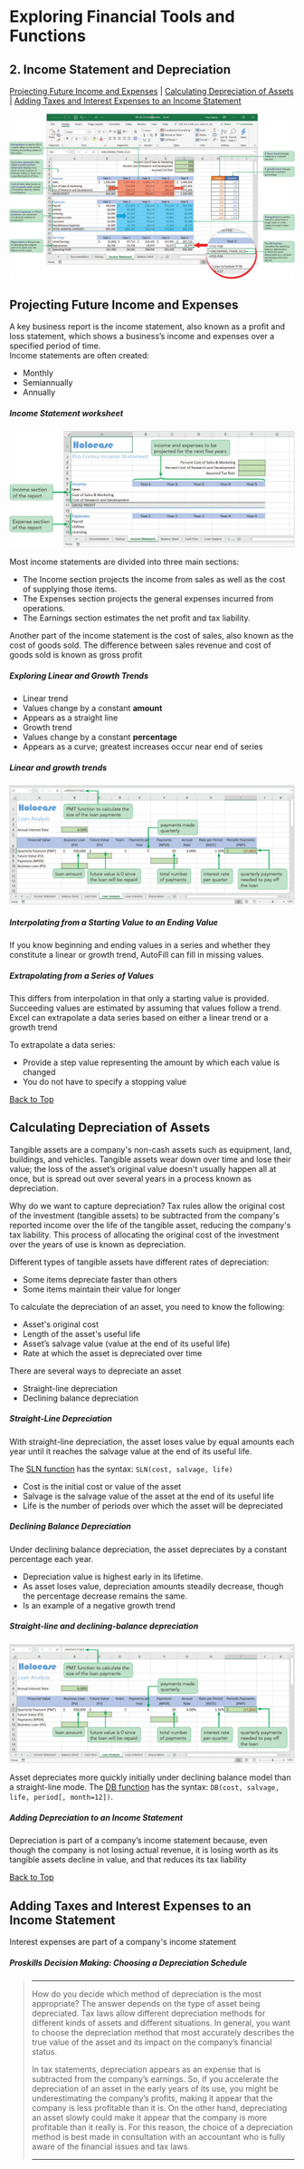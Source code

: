 # Exploring Financial Tools and Functions
[](#top)
## 2. Income Statement and Depreciation
[Projecting Future Income and Expenses](#projecting-future-income-and-expenses) |
[Calculating Depreciation of Assets](#calculating-depreciation-of-assets) |
[Adding Taxes and Interest Expenses to an Income Statement](#adding-taxes-and-interest-expenses-to-an-income-statement)

![Session 9-2 Visual Overview](../images/modules/M09/Session%209-2.png)  

## [](#projecting-future-income-and-expenses)Projecting Future Income and Expenses

A key business report is the income statement, also known as a profit and loss statement, which shows a business’s income and expenses over a specified period of time.  
Income statements are often created:

* Monthly
* Semiannually
* Annually

##### Income Statement worksheet
![Figure 9-10 Income Statement worksheet](../images/modules/M09/Figure%209-10.png)

Most income statements are divided into three main sections:

* The Income section projects the income from sales as well as the cost of supplying those items.
* The Expenses section projects the general expenses incurred from operations.
* The Earnings section estimates the net profit and tax liability.

Another part of the income statement is the cost of sales, also known as the cost of goods sold. The difference between sales revenue and cost of goods sold is known as gross profit

##### Exploring Linear and Growth Trends

* Linear trend
* Values change by a constant **amount**
* Appears as a straight line
* Growth trend
* Values change by a constant **percentage**
* Appears as a curve; greatest increases occur near end of series

##### Linear and growth trends
![Figure 9-1 Linear and growth trends](../images/modules/M09/Figure%209-1.png)

##### Interpolating from a Starting Value to an Ending Value

If you know beginning and ending values in a series and whether they constitute a linear or growth trend, AutoFill can fill in missing values.

##### Extrapolating from a Series of Values

This differs from interpolation in that only a starting value is provided. Succeeding values are estimated by assuming that values follow a trend. Excel can extrapolate a data series based on either a linear trend or a growth trend

To extrapolate a data series:

*   Provide a step value representing the amount by which each value is changed
*   You do not have to specify a stopping value

[Back to Top](#top)
## [](#calculating-depreciation-of-assets)Calculating Depreciation of Assets

Tangible assets are a company's non-cash assets such as equipment, land, buildings, and vehicles. Tangible assets wear down over time and lose their value; the loss of the asset’s original value doesn't usually happen all at once, but is spread out over several years in a process known as depreciation.

Why do we want to capture depreciation? Tax rules allow the original cost of the investment (tangible assets) to be subtracted from the company's reported income over the life of the tangible asset, reducing the company's tax liability. This process of allocating the original cost of the investment over the years of use is known as depreciation.

Different types of tangible assets have different rates of depreciation:

*   Some items depreciate faster than others
*   Some items maintain their value for longer

To calculate the depreciation of an asset, you need to know the following:

*   Asset's original cost
*   Length of the asset's useful life
*   Asset’s salvage value (value at the end of its useful life)
*   Rate at which the asset is depreciated over time

There are several ways to depreciate an asset

*   Straight-line depreciation
*   Declining balance depreciation

##### Straight-Line Depreciation

With straight-line depreciation, the asset loses value by equal amounts each year until it reaches the salvage value at the end of its useful life.

The [SLN function](https://support.microsoft.com/en-us/office/sln-function-cdb666e5-c1c6-40a7-806a-e695edc2f1c8) has the syntax: `SLN(cost, salvage, life)`

*   Cost is the initial cost or value of the asset
*   Salvage is the salvage value of the asset at the end of its useful life
*   Life is the number of periods over which the asset will be depreciated

##### Declining Balance Depreciation

Under declining balance depreciation, the asset depreciates by a constant percentage each year.

*   Depreciation value is highest early in its lifetime.
*   As asset loses value, depreciation amounts steadily decrease, though the percentage decrease remains the same.
*   Is an example of a negative growth trend


##### Straight-line and declining-balance depreciation
![Figure 9-1 Straight-line and declining-balance depreciation](../images/modules/M09/Figure%209-1.png)

Asset depreciates more quickly initially under declining balance model than a straight-line mode. The [DB function](https://support.microsoft.com/en-us/office/db-function-354e7d28-5f93-4ff1-8a52-eb4ee549d9d7) has the syntax: `DB(cost, salvage, life, period[, month=12])`.

##### Adding Depreciation to an Income Statement

Depreciation is part of a company’s income statement because, even though the company is not losing actual revenue, it is losing worth as its tangible assets decline in value, and that reduces its tax liability

[Back to Top](#top)
## [](#adding-taxes-and-interest-expenses-to-an-income-statement)Adding Taxes and Interest Expenses to an Income Statement

Interest expenses are part of a company's income statement

##### Proskills Decision Making: _Choosing a Depreciation Schedule_

><hr>How do you decide which method of depreciation is the most appropriate? The answer depends on the type of asset being depreciated. Tax laws allow different depreciation methods for different kinds of assets and different situations. In general, you want to choose the depreciation method that most accurately describes the true value of the asset and its impact on the company’s financial status.
>
> In tax statements, depreciation appears as an expense that is subtracted from the company’s earnings. So, if you accelerate the depreciation of an asset in the early years of its use, you might be underestimating the company’s profits, making it appear that the company is less profitable than it is. On the other hand, depreciating an asset slowly could make it appear that the company is more profitable than it really is. For this reason, the choice of a depreciation method is best made in consultation with an accountant who is fully aware of the financial issues and tax laws.
><hr>

